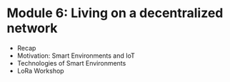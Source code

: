 # Module 6: Living on a decentralized network

* Recap
* Motivation: Smart Environments and IoT
* Technologies of Smart Environments
* LoRa Workshop